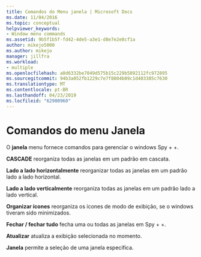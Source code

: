 ```yaml
---
title: Comandos do Menu janela | Microsoft Docs
ms.date: 11/04/2016
ms.topic: conceptual
helpviewer_keywords:
- Window menu commands
ms.assetid: 9b5f1b5f-fd42-4de5-a3e1-d8e7e2e8cf1a
author: mikejo5000
ms.author: mikejo
manager: jillfra
ms.workload:
- multiple
ms.openlocfilehash: a0d6332be7049d575b15c229b5892112fc972895
ms.sourcegitcommit: 94b3a052fb1229c7e7f8804b09c1d403385c7630
ms.translationtype: MT
ms.contentlocale: pt-BR
ms.lasthandoff: 04/23/2019
ms.locfileid: "62900960"
---
```

# <a name="window-menu-commands"></a>Comandos do menu Janela
O **janela** menu fornece comandos para gerenciar o windows Spy + +.

 **CASCADE** reorganiza todas as janelas em um padrão em cascata.

 **Lado a lado horizontalmente** reorganizar todas as janelas em um padrão lado a lado horizontal.

 **Lado a lado verticalmente** reorganiza todas as janelas em um padrão lado a lado vertical.

 **Organizar ícones** reorganiza os ícones de modo de exibição, se o windows tiveram sido minimizados.

 **Fechar / fechar tudo** fecha uma ou todas as janelas em Spy + +.

 **Atualizar** atualiza a exibição selecionada no momento.

 **Janela** permite a seleção de uma janela específica.